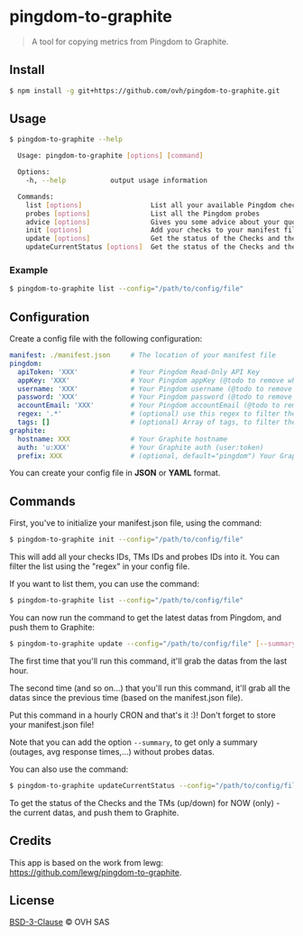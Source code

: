 # pingdom-to-graphite

> A tool for copying metrics from Pingdom to Graphite.

## Install

```bash
$ npm install -g git+https://github.com/ovh/pingdom-to-graphite.git
```

## Usage

```bash
$ pingdom-to-graphite --help

  Usage: pingdom-to-graphite [options] [command]

  Options:
    -h, --help           output usage information

  Commands:
    list [options]                 List all your available Pingdom checks and TMs
    probes [options]               List all the Pingdom probes
    advice [options]               Gives you some advice about your quota
    init [options]                 Add your checks to your manifest file.
    update [options]               Get the status of the Checks and the TMs (up/down) since the last update, and push them to Graphite.
    updateCurrentStatus [options]  Get the status of the Checks and the TMs (up/down) for NOW (only), and push them to Graphite.
```

### Example

```bash
$ pingdom-to-graphite list --config="/path/to/config/file"
```

## Configuration

Create a config file with the following configuration:
```yaml
manifest: ./manifest.json     # The location of your manifest file
pingdom:
  apiToken: 'XXX'             # Your Pingdom Read-Only API Key
  appKey: 'XXX'               # Your Pingdom appKey (@todo to remove when Pingdom have migrated its API)
  username: 'XXX'             # Your Pingdom username (@todo to remove when Pingdom have migrated its API)
  password: 'XXX'             # Your Pingdom password (@todo to remove when Pingdom have migrated its API)
  accountEmail: 'XXX'         # Your Pingdom accountEmail (@todo to remove when Pingdom have migrated its API)
  regex: '.*'                 # (optional) use this regex to filter the list
  tags: []                    # (optional) Array of tags, to filter the list
graphite:
  hostname: XXX               # Your Graphite hostname
  auth: 'u:XXX'               # Your Graphite auth (user:token)
  prefix: XXX                 # (optional, default="pingdom") Your Graphite prefix
```

You can create your config file in **JSON** or **YAML** format.

## Commands

First, you've to initialize your manifest.json file, using the command:

```bash
$ pingdom-to-graphite init --config="/path/to/config/file"
```

This will add all your checks IDs, TMs IDs and probes IDs into it. You can filter the list using the "regex" in your config file.

If you want to list them, you can use the command:

```bash
$ pingdom-to-graphite list --config="/path/to/config/file"
```

You can now run the command to get the latest datas from Pingdom, and push them to Graphite:

```bash
$ pingdom-to-graphite update --config="/path/to/config/file" [--summary]
```

The first time that you'll run this command, it'll grab the datas from the last hour.

The second time (and so on...) that you'll run this command, it'll grab all the datas since the previous time (based on the manifest.json file).

Put this command in a hourly CRON and that's it :)! Don't forget to store your manifest.json file!

Note that you can add the option `--summary`, to get only a summary (outages, avg response times,...) without probes datas.

You can also use the command:

```bash
$ pingdom-to-graphite updateCurrentStatus --config="/path/to/config/file"
```

To get the status of the Checks and the TMs (up/down) for NOW (only) - the current datas, and push them to Graphite.

## Credits

This app is based on the work from lewg: https://github.com/lewg/pingdom-to-graphite.

## License

[BSD-3-Clause](LICENSE) © OVH SAS
